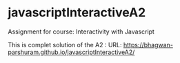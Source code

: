 # javascriptInteractiveA2
Assignment for course: Interactivity with Javascript

This is complet solution of the A2 :
URL: https://bhagwan-parshuram.github.io/javascriptInteractiveA2/
